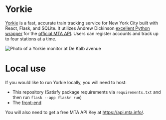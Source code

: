 # Yorkie

[Yorkie](https://yorkie.city) is a fast, accurate train tracking service for New York City built with React, Flask, and SQLite. It utilizes Andrew Dickinson [excellent Python wrapper](https://github.com/Andrew-Dickinson/nyct-gtfs/tree/master/nyct_gtfs) for the [official MTA API](https://api.mta.info/#/landing). Users can register accounts and track up to four stations at a time.

![Photo of a Yorkie monitor at De Kalb avenue](https://i.imgur.com/qMcBX6j.png) 

# Local use

If you would like to run Yorkie locally, you will need to host:
  - This repository (Satisfy package requirements via `requirements.txt` and then run `flask --app flaskr run`)
  - The [front-end](https://github.com/jajego/yorkie-frontend)

You will also need to get a free MTA API Key at https://api.mta.info/.





